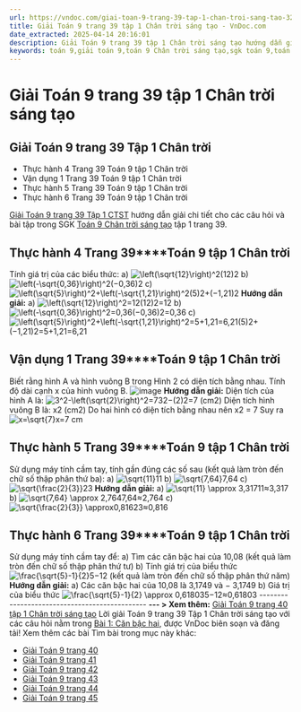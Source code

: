 ```yaml
---
url: https://vndoc.com/giai-toan-9-trang-39-tap-1-chan-troi-sang-tao-323554
title: Giải Toán 9 trang 39 tập 1 Chân trời sáng tạo - VnDoc.com
date_extracted: 2025-04-14 20:16:01
description: Giải Toán 9 trang 39 tập 1 Chân trời sáng tạo hướng dẫn giải chi tiết các câu hỏi và bài tập trong SGK Toán 9 Chân trời sáng tạo tập 1.
keywords: toán 9,giải toán 9,toán 9 Chân trời sáng tạo,sgk toán 9,toán lớp 9,toán lớp 9 Chân trời sáng tạo,sgk toán 9 Chân trời sáng tạo,toán 9 ctst,giải sgk toán 9 Chân trời sáng tạo,toán 9 Chân trời sáng tạo tập 1,giải bài tập toán 9 Chân trời sáng tạo,Căn bậc hai,toán 9 Chân trời tập 1 trang 37,toán 9 Chân trời tập 1 trang 38,toán 9 Chân trời tập 1 trang 40,toán 9 Chân trời sáng tạo tập 1 trang 41,toán 9 trang 39,giải toán 9 trang 39,toán 9 trang 39 chân trời,giải toán 9 trang 39 chân trời
---
```


# Giải Toán 9 trang 39 tập 1 Chân trời sáng tạo
## **Giải Toán 9 trang 39 Tập 1 Chân trời**
  * Thực hành 4 Trang 39 Toán 9 tập 1 Chân trời
  * Vận dụng 1 Trang 39 Toán 9 tập 1 Chân trời
  * Thực hành 5 Trang 39 Toán 9 tập 1 Chân trời
  * Thực hành 6 Trang 39 Toán 9 tập 1 Chân trời

[Giải Toán 9 trang 39 Tập 1 CTST](<https://vndoc.com/giai-toan-9-trang-39-tap-1-chan-troi-sang-tao-323554>) hướng dẫn giải chi tiết cho các câu hỏi và bài tập trong SGK [Toán 9 Chân trời sáng tạo](<https://vndoc.com/toan-9-chan-troi-sang-tao>) tập 1 trang 39.
## **Thực hành 4 Trang 39****Toán 9** tập 1 Chân trời
Tính giá trị của các biểu thức:
a\) ![\\left\(\\sqrt{12}\\right\)^2](https://i.vdoc.vn/data/image/blank.png)\(12\)2
b\) ![\\left\(-\\sqrt{0,36}\\right\)^2](https://i.vdoc.vn/data/image/blank.png)\(−0,36\)2
c\) ![\\left\(\\sqrt{5}\\right\)^2+\\left\(-\\sqrt{1,21}\\right\)^2](https://i.vdoc.vn/data/image/blank.png)\(5\)2+\(−1,21\)2
**Hướng dẫn giải:**
a\) ![\\left\(\\sqrt{12}\\right\)^2=12](https://i.vdoc.vn/data/image/blank.png)\(12\)2=12
b\) ![\\left\(-\\sqrt{0,36}\\right\)^2=0,36](https://i.vdoc.vn/data/image/blank.png)\(−0,36\)2=0,36
c\) ![\\left\(\\sqrt{5}\\right\)^2+\\left\(-\\sqrt{1,21}\\right\)^2=5+1,21=6,21](https://i.vdoc.vn/data/image/blank.png)\(5\)2+\(−1,21\)2=5+1,21=6,21
## **Vận dụng 1 Trang 39****Toán 9** tập 1 Chân trời
Biết rằng hình A và hình vuông B trong Hình 2 có diện tích bằng nhau. Tính độ dài cạnh x của hình vuông B.
![image](https://i.vdoc.vn/data/image/2024/07/03/638556212583864289.png)
**Hướng dẫn giải:**
Diện tích của hình A là: ![3^2-\\left\(\\sqrt{2}\\right\)^2=7](https://i.vdoc.vn/data/image/blank.png)32−\(2\)2=7 \(cm2\)
Diện tích hình vuông B là: x2 \(cm2\)
Do hai hình có diện tích bằng nhau nên x2 = 7
Suy ra ![x=\\sqrt{7}](https://i.vdoc.vn/data/image/blank.png)x=7 cm
## **Thực hành 5 Trang 39****Toán 9** tập 1 Chân trời
Sử dụng máy tính cầm tay, tính gần đúng các số sau \(kết quả làm tròn đến chữ số thập phân thứ ba\):
a\) ![\\sqrt{11}](https://i.vdoc.vn/data/image/blank.png)11
b\) ![\\sqrt{7,64}](https://i.vdoc.vn/data/image/blank.png)7,64
c\) ![\\sqrt{\\frac{2}{3}}](https://i.vdoc.vn/data/image/blank.png)23
**Hướng dẫn giải:**
a\) ![\\sqrt{11} \\approx 3,317](https://i.vdoc.vn/data/image/blank.png)11≈3,317
b\) ![\\sqrt{7,64} \\approx 2,764](https://i.vdoc.vn/data/image/blank.png)7,64≈2,764
c\) ![\\sqrt{\\frac{2}{3}} \\approx0,816](https://i.vdoc.vn/data/image/blank.png)23≈0,816
## **Thực hành 6 Trang 39****Toán 9** tập 1 Chân trời
Sử dụng máy tính cầm tay để:
a\) Tìm các căn bậc hai của 10,08 \(kết quả làm tròn đến chữ số thập phân thứ tư\)
b\) Tính giá trị của biểu thức ![\\frac{\\sqrt{5}-1}{2}](https://i.vdoc.vn/data/image/blank.png)5−12 \(kết quả làm tròn đến chữ số thập phân thứ năm\)
**Hướng dẫn giải:**
a\) Các căn bậc hai của 10,08 là 3,1749 và − 3,1749
b\) Giá trị của biểu thức ![\\frac{\\sqrt{5}-1}{2} \\approx 0,61803](https://i.vdoc.vn/data/image/blank.png)5−12≈0,61803
\----------------------------------------------
**\--- > Xem thêm:** [Giải Toán 9 trang 40 tập 1 Chân trời sáng tạo](<https://vndoc.com/giai-toan-9-trang-40-tap-1-chan-troi-sang-tao-323560>)
Lời giải Toán 9 trang 39 Tập 1 Chân trời sáng tạo với các câu hỏi nằm trong [Bài 1: Căn bậc hai](<https://vndoc.com/giai-bai-tap-trang-6-sgk-toan-lop-9-tap-1-can-bac-hai-115945>), được VnDoc biên soạn và đăng tải\!
Xem thêm các bài Tìm bài trong mục này khác:
  * [Giải Toán 9 trang 40](</giai-toan-9-trang-40-tap-1-chan-troi-sang-tao-323560>)
  * [Giải Toán 9 trang 41](</giai-toan-9-trang-41-tap-1-chan-troi-sang-tao-323563>)
  * [Giải Toán 9 trang 42](</giai-toan-9-trang-42-tap-1-chan-troi-sang-tao-323603>)
  * [Giải Toán 9 trang 43](</giai-toan-9-trang-43-tap-1-chan-troi-sang-tao-323608>)
  * [Giải Toán 9 trang 44](</giai-toan-9-trang-44-tap-1-chan-troi-sang-tao-323617>)
  * [Giải Toán 9 trang 45](</giai-toan-9-trang-45-tap-1-chan-troi-sang-tao-323626>)

